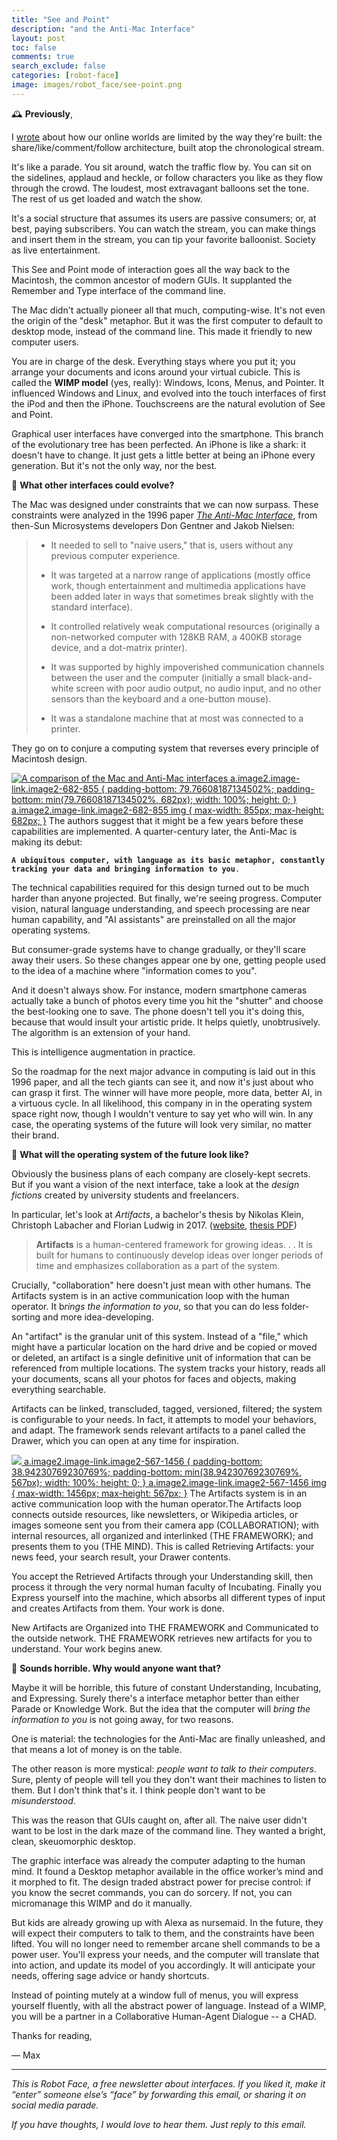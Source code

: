 ```yaml
---
title: "See and Point"
description: "and the Anti-Mac Interface"
layout: post
toc: false
comments: true
search_exclude: false
categories: [robot-face]
image: images/robot_face/see-point.png
---
```

🕰️ **Previously**,

I [wrote](https://robotface.substack.com/p/new-social-gestures) about how our online worlds are limited by the way they're built: the share/like/comment/follow architecture, built atop the chronological stream. 

It's like a parade. You sit around, watch the traffic flow by. You can sit on the sidelines, applaud and heckle, or follow characters you like as they flow through the crowd. The loudest, most extravagant balloons set the tone. The rest of us get loaded and watch the show.

It's a social structure that assumes its users are passive consumers; or, at best, paying subscribers. You can watch the stream, you can make things and insert them in the stream, you can tip your favorite balloonist. Society as live entertainment.

This See and Point mode of interaction goes all the way back to the Macintosh, the common ancestor of modern GUIs. It supplanted the Remember and Type interface of the command line.

The Mac didn't actually pioneer all that much, computing-wise. It's not even the origin of the "desk" metaphor. But it was the first computer to default to desktop mode, instead of the command line. This made it friendly to new computer users.

You are in charge of the desk. Everything stays where you put it; you arrange your documents and icons around your virtual cubicle. This is called the **WIMP model** (yes, really): Windows, Icons, Menus, and Pointer. It influenced Windows and Linux, and evolved into the touch interfaces of first the iPod and then the iPhone. Touchscreens are the natural evolution of See and Point.

Graphical user interfaces have converged into the smartphone. This branch of the evolutionary tree has been perfected. An iPhone is like a shark: it doesn't have to change. It just gets a little better at being an iPhone every generation. But it's not the only way, nor the best.

🤔 **What other interfaces could evolve?**

The Mac was designed under constraints that we can now surpass. These constraints were analyzed in the 1996 paper *[The Anti-Mac Interface](https://www.nngroup.com/articles/anti-mac-interface/)*, from then-Sun Microsystems developers Don Gentner and Jakob Nielsen:


> * It needed to sell to "naive users," that is, users without any previous computer experience.
> 
> 
> * It was targeted at a narrow range of applications (mostly office work, though entertainment and multimedia applications have been added later in ways that sometimes break slightly with the standard interface).
> 
> 
> * It controlled relatively weak computational resources (originally a non-networked computer with 128KB RAM, a 400KB storage device, and a dot-matrix printer).
> 
> 
> * It was supported by highly impoverished communication channels between the user and the computer (initially a small black-and-white screen with poor audio output, no audio input, and no other sensors than the keyboard and a one-button mouse).
> 
> 
> * It was a standalone machine that at most was connected to a printer.
> 
> 
> 

 They go on to conjure a computing system that reverses every principle of Macintosh design.

[![A comparison of the Mac and Anti-Mac interfaces](https://bucketeer-e05bbc84-baa3-437e-9518-adb32be77984.s3.amazonaws.com/public/images/d50531e8-af08-4d5c-9891-139eadda334d_855x682.png "A comparison of the Mac and Anti-Mac interfaces")
 a.image2.image-link.image2-682-855 {
 padding-bottom: 79.76608187134502%;
 padding-bottom: min(79.76608187134502%, 682px);
 width: 100%;
 height: 0;
 }
 a.image2.image-link.image2-682-855 img {
 max-width: 855px;
 max-height: 682px;
 }](https://cdn.substack.com/image/fetch/f_auto,q_auto:good,fl_progressive:steep/https%3A%2F%2Fbucketeer-e05bbc84-baa3-437e-9518-adb32be77984.s3.amazonaws.com%2Fpublic%2Fimages%2Fd50531e8-af08-4d5c-9891-139eadda334d_855x682.png) The authors suggest that it might be a few years before these capabilities are implemented. A quarter-century later, the Anti-Mac is making its debut:

**`A ubiquitous computer, with language as its basic metaphor, constantly tracking your data and bringing information to you`**`.` 

The technical capabilities required for this design turned out to be much harder than anyone projected. But finally, we're seeing progress. Computer vision, natural language understanding, and speech processing are near human capability, and "AI assistants" are preinstalled on all the major operating systems. 

But consumer-grade systems have to change gradually, or they'll scare away their users. So these changes appear one by one, getting people used to the idea of a machine where "information comes to you". 

And it doesn't always show. For instance, modern smartphone cameras actually take a bunch of photos every time you hit the "shutter" and choose the best-looking one to save. The phone doesn't tell you it's doing this, because that would insult your artistic pride. It helps quietly, unobtrusively. The algorithm is an extension of your hand. 

This is intelligence augmentation in practice.

So the roadmap for the next major advance in computing is laid out in this 1996 paper, and all the tech giants can see it, and now it's just about who can grasp it first. The winner will have more people, more data, better AI, in a virtuous cycle. In all likelihood, this company in in the operating system space right now, though I wouldn't venture to say yet who will win. In any case, the operating systems of the future will look very similar, no matter their brand.

👾 **What will the operating system of the future look like?**

Obviously the business plans of each company are closely-kept secrets. But if you want a vision of the next interface, take a look at the *design fictions* created by university students and freelancers.

In particular, let's look at *Artifacts*, a bachelor's thesis by Nikolas Klein, Christoph Labacher and Florian Ludwig in 2017. ([website](http://artifacts.fyi/), [thesis PDF](http://artifacts.fyi/artifacts-thesis.pdf))


> **Artifacts** is a human-centered framework for growing ideas. . . It is built for humans to continuously develop ideas over longer periods of time and emphasizes collaboration as a part of the system.
> 
> 

Crucially, "collaboration" here doesn't just mean with other humans. The Artifacts system is in an active communication loop with the human operator. It b*rings the information to you*, so that you can do less folder-sorting and more idea-developing.

An "artifact" is the granular unit of this system. Instead of a "file," which might have a particular location on the hard drive and be copied or moved or deleted, an artifact is a single definitive unit of information that can be referenced from multiple locations. The system tracks your history, reads all your documents, scans all your photos for faces and objects, making everything searchable.

Artifacts can be linked, transcluded, tagged, versioned, filtered; the system is configurable to your needs. In fact, it attempts to model your behaviors, and adapt. The framework sends relevant artifacts to a panel called the Drawer, which you can open at any time for inspiration.

[![](https://bucketeer-e05bbc84-baa3-437e-9518-adb32be77984.s3.amazonaws.com/public/images/eddd20e5-e8d6-44e7-baa9-1d47275c7924_2989x1165.png)
 a.image2.image-link.image2-567-1456 {
 padding-bottom: 38.94230769230769%;
 padding-bottom: min(38.94230769230769%, 567px);
 width: 100%;
 height: 0;
 }
 a.image2.image-link.image2-567-1456 img {
 max-width: 1456px;
 max-height: 567px;
 }](https://cdn.substack.com/image/fetch/f_auto,q_auto:good,fl_progressive:steep/https%3A%2F%2Fbucketeer-e05bbc84-baa3-437e-9518-adb32be77984.s3.amazonaws.com%2Fpublic%2Fimages%2Feddd20e5-e8d6-44e7-baa9-1d47275c7924_2989x1165.png) The Artifacts system is in an active communication loop with the human operator.The Artifacts loop connects outside resources, like newsletters, or Wikipedia articles, or images someone sent you from their camera app (COLLABORATION); with internal resources, all organized and interlinked (THE FRAMEWORK); and presents them to you (THE MIND). This is called Retrieving Artifacts: your news feed, your search result, your Drawer contents. 

You accept the Retrieved Artifacts through your Understanding skill, then process it through the very normal human faculty of Incubating. Finally you Express yourself into the machine, which absorbs all different types of input and creates Artifacts from them. Your work is done.

New Artifacts are Organized into THE FRAMEWORK and Communicated to the outside network. THE FRAMEWORK retrieves new artifacts for you to understand. Your work begins anew.

🙊 **Sounds horrible. Why would anyone want that?**

Maybe it will be horrible, this future of constant Understanding, Incubating, and Expressing. Surely there's a interface metaphor better than either Parade or Knowledge Work. But the idea that the computer will *bring the information to you* is not going away, for two reasons.

One is material: the technologies for the Anti-Mac are finally unleashed, and that means a lot of money is on the table.

The other reason is more mystical: *people want to talk to their computers*. Sure, plenty of people will tell you they don't want their machines to listen to them. But I don't think that's it. I think people don't want to be *misunderstood*.

This was the reason that GUIs caught on, after all. The naive user didn't want to be lost in the dark maze of the command line. They wanted a bright, clean, skeuomorphic desktop. 

The graphic interface was already the computer adapting to the human mind. It found a Desktop metaphor available in the office worker’s mind and it morphed to fit. The design traded abstract power for precise control: if you know the secret commands, you can do sorcery. If not, you can micromanage this WIMP and do it manually. 

But kids are already growing up with Alexa as nursemaid. In the future, they will expect their computers to talk to them, and the constraints have been lifted. You will no longer need to remember arcane shell commands to be a power user. You'll express your needs, and the computer will translate that into action, and update its model of you accordingly. It will anticipate your needs, offering sage advice or handy shortcuts. 

Instead of pointing mutely at a window full of menus, you will express yourself fluently, with all the abstract power of language. Instead of a WIMP, you will be a partner in a Collaborative Human-Agent Dialogue -- a CHAD.

Thanks for reading,

— Max



---

*This is Robot Face, a free newsletter about interfaces. If you liked it, make it “enter” someone else’s “face” by forwarding this email, or sharing it on social media parade.* 

*If you have thoughts, I would love to hear them. Just reply to this email.*

